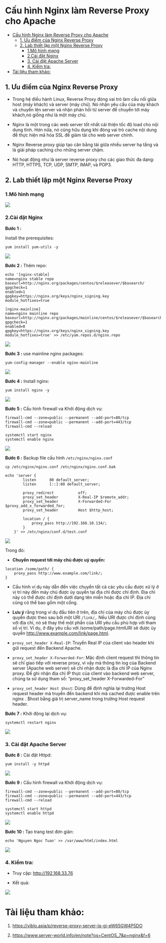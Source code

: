 # Cấu hình Nginx làm Reverse Proxy cho Apache

- [Cấu hình Nginx làm Reverse Proxy cho Apache](#cấu-hình-nginx-làm-reverse-proxy-cho-apache)
  - [1. Ưu điểm của Nginx Reverse Proxy](#1-ưu-điểm-của-nginx-reverse-proxy)
  - [2. Lab thiết lập một Nginx Reverse Proxy](#2-lab-thiết-lập-một-nginx-reverse-proxy)
    - [1.Mô hình mạng](#1mô-hình-mạng)
    - [2.Cài đặt Nginx](#2cài-đặt-nginx)
    - [3. Cài đặt Apache Server](#3-cài-đặt-apache-server)
    - [4. Kiểm tra:](#4-kiểm-tra)
- [Tài liệu tham khảo:](#tài-liệu-tham-khảo)

## 1. Ưu điểm của Nginx Reverse Proxy 

- Trong hệ điều hành Linux, Reverse Proxy đóng vai trò làm cầu nối giữa host (máy khách) và server (máy chủ). Nó nhận yêu cầu của máy khách và chuyển lên server và nhận phản hồi từ server để chuyển tới máy khách,nó giống như là một máy chủ.

- Nginx là một trong các web server tốt nhất cải thiện tốc độ load cho nội dung tĩnh. Hơn nữa, nó cũng hữu dụng khi đóng vai trò cache nội dung để thực hiện mã hóa SSL để giảm tải cho web server chính.

- Nginx Reverse proxy giúp tạo cân bằng tải giữa nhiều server hạ tầng và là giải pháp caching cho những server chậm.

- Nó hoạt động như là server reverse proxy cho các giao thức đa dạng: HTTP, HTTPS, TCP, UDP, SMTP, IMAP, và POP3.

## 2. Lab thiết lập một Nginx Reverse Proxy

### 1.Mô hình mạng

![](../image/proxy01.png)

### 2.Cài đặt Nginx


**Bước 1 :** 

Install the prerequisites:

```
yum install yum-utils -y
```

![](../image/proxy3.png)

**Bước 2 :** 
Thêm repo:

```
echo '[nginx-stable]
name=nginx stable repo
baseurl=http://nginx.org/packages/centos/$releasever/$basearch/
gpgcheck=1
enabled=1
gpgkey=https://nginx.org/keys/nginx_signing.key
module_hotfixes=true

[nginx-mainline]
name=nginx mainline repo
baseurl=http://nginx.org/packages/mainline/centos/$releasever/$basearch/
gpgcheck=1
enabled=0
gpgkey=https://nginx.org/keys/nginx_signing.key
module_hotfixes=true' >> /etc/yum.repos.d/nginx.repo
```
![](../image/proxy4.png)


**Bước 3 :** 
use mainline nginx packages:

```
yum-config-manager --enable nginx-mainline
```

![](../image/proxy5.png)

**Bước 4 :** 
Install nginx:

```
yum install nginx -y
```

![](../image/proxy6.png)


**Bước 5 :** 
Cấu hình firewall va Khởi động dịch vụ:

```
firewall-cmd --zone=public --permanent --add-port=80/tcp
firewall-cmd --zone=public --permanent --add-port=443/tcp
firewall-cmd --reload
```
```
systemctl start nginx
systemctl enable nginx
```

![](../image/proxy7.png)

**Bước 6 :** 
Backup file cấu hình `/etc/nginx/nginx.conf`

```
cp /etc/nginx/nginx.conf /etc/nginx/nginx.conf.bak
```
```
echo 'server {
        listen      80 default_server;
        listen      [::]:80 default_server;

        proxy_redirect           off;
        proxy_set_header         X-Real-IP $remote_addr;
        proxy_set_header         X-Forwarded-For $proxy_add_x_forwarded_for;
        proxy_set_header         Host $http_host;

        location / {
            proxy_pass http://192.168.10.134/;
        }
    }' >> /etc/nginx/conf.d/test.conf
```

![](../image/proxy8.png)



Trong đó: 
- **Chuyển request tới máy chủ được uỷ quyền:**
```
location /some/path/ {
    proxy_pass http://www.example.com/link/;
}
```

- Cấu hình ví dụ này dẫn đến việc chuyển tất cả các yêu cầu được xử lý ở vị trí này đến máy chủ được ủy quyền tại địa chỉ được chỉ định. Địa chỉ này có thể được chỉ định dưới dạng tên miền hoặc địa chỉ IP. Địa chỉ cũng có thể bao gồm một cổng.
- **Lưu ý** rằng trong ví dụ đầu tiên ở trên, địa chỉ của máy chủ được ủy quyền được theo sau bởi một URI `/link/`,. Nếu URI được chỉ định cùng với địa chỉ, nó sẽ thay thế một phần của URI yêu cầu phù hợp với tham số vị trí. Ví dụ, ở đây yêu cầu với /some/path/page.htmlURI sẽ được ủy quyền http://www.example.com/link/page.html. 

- `proxy_set_header X-Real-IP`: Truyền Real IP của client vào header khi gửi request đến Backend Apache.
- `proxy_set_header X-Forwarded-For`: Mặc định client request thì thông tin sẽ chỉ giao tiếp với reverse proxy, vì vậy mà thông tin log của Backend server (Apache web server) sẽ chỉ nhận được là địa chỉ IP của Nginx proxy. Để ghi nhận địa chỉ IP thực của client vào backend web server, chúng ta sử dụng tham số: “proxy_set_header X-Forwarded-For”
- `proxy_set_header Host $host`: Dùng để định nghĩa lại trường Host request header mà truyền đến backend khi mà cached được enable trên nginx . $host bằng giá trị server_name trong trường Host request header.

**Bước 7 :** 
Khởi động lại dịch vụ:
```
systemctl restart nginx
```
![](../image/proxy9.png)


### 3. Cài đặt Apache Server

**Bước 8 :** 
Cài đặt Httpd:
```
yum install -y httpd
```
![](../image/proxy10.png)

**Bước 9 :** 
Cấu hình firewall va Khởi động dịch vụ:
```
firewall-cmd --zone=public --permanent --add-port=80/tcp
firewall-cmd --zone=public --permanent --add-port=443/tcp
firewall-cmd --reload
```
```
systemctl start httpd
systemctl enable httpd
```

![](../image/proxy11.png)

**Bước 10 :** 
Tạo trang test đơn giản:

```
echo 'Nguyen Ngoc Tuan' >> /var/www/html/index.html
```
![](../image/proxy12.png)

### 4. Kiểm tra:
- Truy cập: http://192.168.33.76

- Kết quả:
  
![](../image/proxy13.png)



# Tài liệu tham khảo:

1. https://viblo.asia/p/reverse-proxy-server-la-gi-eW65GW4P5DO

2. https://www.server-world.info/en/note?os=CentOS_7&p=nginx&f=6